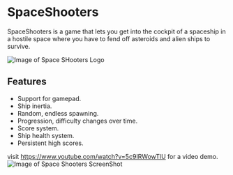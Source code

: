 # SpaceShooters
SpaceShooters is a game that lets you get into the cockpit of a spaceship in a hostile space where you have to fend off asteroids and alien ships to survive.

![Image of Space SHooters Logo](https://db5pap001files.storage.live.com/y4m9BlrOwU8cn3ozHcrZHap3GdYIz6BMaY6gR5IiDZazjyooGLaRlP_odE2PTaxkvdeSVcwSsSCqVGwalNFEX23eii5omE2qr4cnJhtNxOPSuOml2AtwxQzVxg9h2Nvj59pByFnVUnlZsdUZSfrYKQKMS9imfFa7iM-G2k5-qRSEHLncfn2rsbMSncnX2rpoN1t?width=973&height=512&cropmode=none)
## Features
* Support for gamepad.
* Ship inertia.
* Random, endless spawning.
* Progression, difficulty changes over time.
* Score system.
* Ship health system.
* Persistent high scores.

visit https://www.youtube.com/watch?v=5c9IRWowTlU for a video demo.
![Image of Space Shooters ScreenShot](https://db5pap001files.storage.live.com/y4mMgDmxi_-nEJNTQnJTBy-BNQGHXnH8GfwO4SXb9udTxvSxyNw8moINLjTJ617Xy4boSTwkjCEdWF7mk6QSvtoyKHc_8fRFnL8NT3I1ciNN5LMY70RLZu72xn0XCc689Z9AD-29j0xx0X2G_B7kkqUX805kDgniqOhhWrHD6Y6BTZT38oizuY4w-asiygmaBJ1?width=1024&height=490&cropmode=none)
